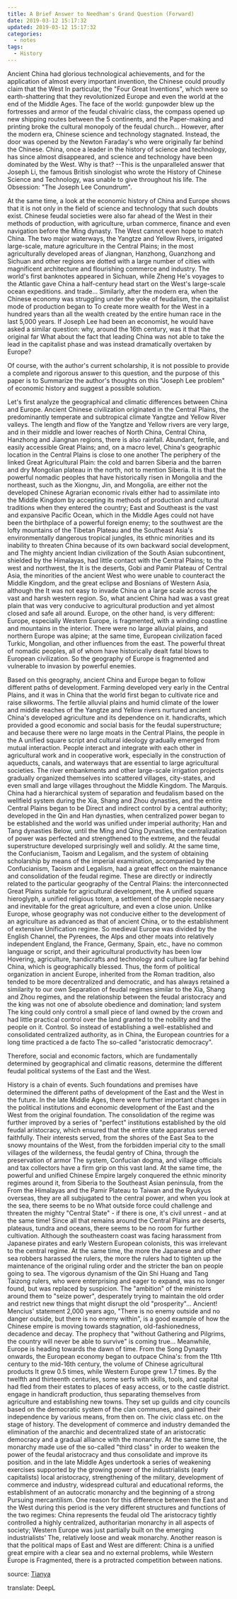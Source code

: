 ```yaml
---
title: A Brief Answer to Needham's Grand Question (Forward)
date: 2019-03-12 15:17:32
updated: 2019-03-12 15:17:32
categories:
  - notes
tags:
  - History
---
```


Ancient China had glorious technological achievements, and for the application of almost every important invention, the Chinese could proudly claim that the West In particular, the "Four Great Inventions", which were so earth-shattering that they revolutionized Europe and even the world at the end of the Middle Ages. The face of the world: gunpowder blew up the fortresses and armor of the feudal chivalric class, the compass opened up new shipping routes between the 5 continents, and the Paper-making and printing broke the cultural monopoly of the feudal church... However, after the modern era, Chinese science and technology stagnated. Instead, the door was opened by the Newton Faraday's who were originally far behind the Chinese. China, once a leader in the history of science and technology, has since almost disappeared, and science and technology have been dominated by the West. Why is that? --This is the unparalleled answer that Joseph Li, the famous British sinologist who wrote the History of Chinese Science and Technology, was unable to give throughout his life. The Obsession: "The Joseph Lee Conundrum".

At the same time, a look at the economic history of China and Europe shows that it is not only in the field of science and technology that such doubts exist. Chinese feudal societies were also far ahead of the West in their methods of production, with agriculture, urban commerce, finance and even navigation before the Ming dynasty. The West cannot even hope to match China. The two major waterways, the Yangtze and Yellow Rivers, irrigated large-scale, mature agriculture in the Central Plains; in the most agriculturally developed areas of Jiangnan, Hanzhong, Guanzhong and Sichuan and other regions are dotted with a large number of cities with magnificent architecture and flourishing commerce and industry. The world's first banknotes appeared in Sichuan, while Zheng He's voyages to the Atlantic gave China a half-century head start on the West's large-scale ocean expeditions. and trade... Similarly, after the modern era, when the Chinese economy was struggling under the yoke of feudalism, the capitalist mode of production began to To create more wealth for the West in a hundred years than all the wealth created by the entire human race in the last 5,000 years. If Joseph Lee had been an economist, he would have asked a similar question: why, around the 16th century, was it that the original far What about the fact that leading China was not able to take the lead in the capitalist phase and was instead dramatically overtaken by Europe?

Of course, with the author's current scholarship, it is not possible to provide a complete and rigorous answer to this question, and the purpose of this paper is to Summarize the author's thoughts on this "Joseph Lee problem" of economic history and suggest a possible solution.

Let's first analyze the geographical and climatic differences between China and Europe. Ancient Chinese civilization originated in the Central Plains, the predominantly temperate and subtropical climate Yangtze and Yellow River valleys. The length and flow of the Yangtze and Yellow rivers are very large, and in their middle and lower reaches of North China, Central China, Hanzhong and Jiangnan regions, there is also rainfall. Abundant, fertile, and easily accessible Great Plains; and, on a macro level, China's geographic location in the Central Plains is close to one another The periphery of the linked Great Agricultural Plain: the cold and barren Siberia and the barren and dry Mongolian plateau in the north, not to mention Siberia. It is that the powerful nomadic peoples that have historically risen in Mongolia and the northeast, such as the Xiongnu, Jin, and Mongolia, are either not the developed Chinese Agrarian economic rivals either had to assimilate into the Middle Kingdom by accepting its methods of production and cultural traditions when they entered the country; East and Southeast is the vast and expansive Pacific Ocean, which in the Middle Ages could not have been the birthplace of a powerful foreign enemy; to the southwest are the lofty mountains of the Tibetan Plateau and the Southeast Asia's environmentally dangerous tropical jungles, its ethnic minorities and its inability to threaten China because of its own backward social development, and The mighty ancient Indian civilization of the South Asian subcontinent, shielded by the Himalayas, had little contact with the Central Plains; to the west and northwest, the It is the deserts, Gobi and Pamir Plateau of Central Asia, the minorities of the ancient West who were unable to counteract the Middle Kingdom, and the great eclipse and Bosnians of Western Asia, although the It was not easy to invade China on a large scale across the vast and harsh western region. So, what ancient China had was a vast great plain that was very conducive to agricultural production and yet almost closed and safe all around. Europe, on the other hand, is very different: Europe, especially Western Europe, is fragmented, with a winding coastline and mountains in the interior. There were no large alluvial plains, and northern Europe was alpine; at the same time, European civilization faced Turkic, Mongolian, and other influences from the east. The powerful threat of nomadic peoples, all of whom have historically dealt fatal blows to European civilization. So the geography of Europe is fragmented and vulnerable to invasion by powerful enemies.

Based on this geography, ancient China and Europe began to follow different paths of development. Farming developed very early in the Central Plains, and it was in China that the world first began to cultivate rice and raise silkworms. The fertile alluvial plains and humid climate of the lower and middle reaches of the Yangtze and Yellow rivers nurtured ancient China's developed agriculture and its dependence on it. handicrafts, which provided a good economic and social basis for the feudal superstructure; and because there were no large moats in the Central Plains, the people in the A unified square script and cultural ideology gradually emerged from mutual interaction. People interact and integrate with each other in agricultural work and in cooperative work, especially in the construction of aqueducts, canals, and waterways that are essential to large agricultural societies. The river embankments and other large-scale irrigation projects gradually organized themselves into scattered villages, city-states, and even small and large villages throughout the Middle Kingdom. The Marquis. China had a hierarchical system of separation and feudalism based on the wellfield system during the Xia, Shang and Zhou dynasties, and the entire Central Plains began to be Direct and indirect control by a central authority; developed in the Qin and Han dynasties, when centralized power began to be established and the world was unified under imperial authority; Han and Tang dynasties Below, until the Ming and Qing Dynasties, the centralization of power was perfected and strengthened to the extreme, and the feudal superstructure developed surprisingly well and solidly. At the same time, the Confucianism, Taoism and Legalism, and the system of obtaining scholarship by means of the imperial examination, accompanied by the Confucianism, Taoism and Legalism, had a great effect on the maintenance and consolidation of the feudal regime. These are directly or indirectly related to the particular geography of the Central Plains: the interconnected Great Plains suitable for agricultural development, the A unified square hieroglyph, a unified religious totem, a settlement of the people necessary and inevitable for the great agriculture, and even a close union. Unlike Europe, whose geography was not conducive either to the development of an agriculture as advanced as that of ancient China, or to the establishment of extensive Unification regime. So medieval Europe was divided by the English Channel, the Pyrenees, the Alps and other moats into relatively independent England, the France, Germany, Spain, etc., have no common language or script, and their agricultural productivity has been low Hovering, agriculture, handicrafts and technology and culture lag far behind China, which is geographically blessed. Thus, the form of political organization in ancient Europe, inherited from the Roman tradition, also tended to be more decentralized and democratic, and has always retained a similarity to our own Separation of feudal regimes similar to the Xia, Shang and Zhou regimes, and the relationship between the feudal aristocracy and the king was not one of absolute obedience and domination; land system The king could only control a small piece of land owned by the crown and had little practical control over the land granted to the nobility and the people on it. Control. So instead of establishing a well-established and consolidated centralized authority, as in China, the European countries for a long time practiced a de facto The so-called "aristocratic democracy".

Therefore, social and economic factors, which are fundamentally determined by geographical and climatic reasons, determine the different feudal political systems of the East and the West.

History is a chain of events. Such foundations and premises have determined the different paths of development of the East and the West in the future. In the late Middle Ages, there were further important changes in the political institutions and economic development of the East and the West from the original foundation.  The consolidation of the regime was further improved by a series of "perfect" institutions established by the old feudal aristocracy, which ensured that the entire state apparatus served faithfully. Their interests served, from the shores of the East Sea to the snowy mountains of the West, from the forbidden imperial city to the small villages of the wilderness, the feudal gentry of China, through the preservation of armor The system, Confucian dogma, and village officials and tax collectors have a firm grip on this vast land. At the same time, the powerful and unified Chinese Empire largely conquered the ethnic minority regimes around it, from Siberia to the Southeast Asian peninsula, from the From the Himalayas and the Pamir Plateau to Taiwan and the Ryukyus overseas, they are all subjugated to the central power, and when you look at the sea, there seems to be no What outside force could challenge and threaten the mighty "Central State" - if there is one, it's civil unrest - and at the same time! Since all that remains around the Central Plains are deserts, plateaus, tundra and oceans, there seems to be no room for further cultivation. Although the southeastern coast was facing harassment from Japanese pirates and early Western European colonists, this was irrelevant to the central regime. At the same time, the more the Japanese and other sea robbers harassed the rulers, the more the rulers had to tighten up the maintenance of the original ruling order and the stricter the ban on people going to sea. The vigorous dynamism of the Qin Shi Huang and Tang Taizong rulers, who were enterprising and eager to expand, was no longer found, but was replaced by suspicion. The "ambition" of the ministers around them to "seize power", desperately trying to maintain the old order and restrict new things that might disrupt the old "prosperity"... Ancient! Mencius' statement 2,000 years ago, "There is no enemy outside and no danger outside, but there is no enemy within", is a good example of how the Chinese empire is moving towards stagnation, old-fashionedness, decadence and decay. The prophecy that "without Gathering and Pilgrims, the country will never be able to survive" is coming true... Meanwhile, Europe is heading towards the dawn of time. From the Song Dynasty onwards, the European economy began to outpace China's: from the 11th century to the mid-16th century, the volume of Chinese agricultural products It grew 0.5 times, while Western Europe grew 1.7 times. By the twelfth and thirteenth centuries, some serfs with skills, tools, and capital had fled from their estates to places of easy access, or to the castle district. engage in handicraft production, thus separating themselves from agriculture and establishing new towns. They set up guilds and city councils based on the democratic system of the clan communes, and gained their independence by various means, from then on. The civic class etc. on the stage of history. The development of commerce and industry demanded the elimination of the anarchic and decentralized state of an aristocratic democracy and a gradual alliance with the monarchy. At the same time, the monarchy made use of the so-called "third class" in order to weaken the power of the feudal aristocracy and thus consolidate and improve its position. and in the late Middle Ages undertook a series of weakening exercises supported by the growing power of the industrialists (early capitalists) local aristocracy, strengthening of the military, development of commerce and industry, widespread cultural and educational reforms, the establishment of an autocratic monarchy and the beginning of a strong Pursuing mercantilism. One reason for this difference between the East and the West during this period is the very different structures and functions of the two regimes: China represents the feudal old The aristocracy tightly controlled a highly centralized, authoritarian monarchy in all aspects of society; Western Europe was just partially built on the emerging industrialists' The, relatively loose and weak monarchy. Another reason is that the political maps of East and West are different: China is a unified great empire with a clear sea and no external problems, while Western Europe is Fragmented, there is a protracted competition between nations. 

source: [Tianya](http://wenda.tianya.cn/question/5265461d61c782ee) 

translate: DeepL